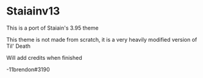 # Staiainv13
This is a port of Staiain's 3.95 theme

This theme is not made from scratch, it is a very heavily modified version of Til' Death

Will add credits when finished

-11brendon#3190
